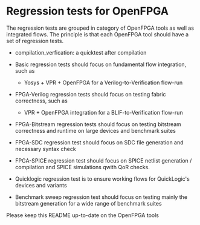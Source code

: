# Regression tests for OpenFPGA
The regression tests are grouped in category of OpenFPGA tools as well as integrated flows.
The principle is that each OpenFPGA tool should have a set of regression tests.

- compilation\_verfication: a quicktest after compilation

- Basic regression tests should focus on fundamental flow integration, such as

  - Yosys + VPR + OpenFPGA for a Verilog-to-Verification flow-run

- FPGA-Verilog regression tests should focus on testing fabric correctness, such as 

  - VPR + OpenFPGA integration for a BLIF-to-Verification flow-run


- FPGA-Bitstream regression tests should focus on testing bitstream correctness and runtime on large devices and benchmark suites

- FPGA-SDC regression test should focus on SDC file generation and necessary syntax check

- FPGA-SPICE regression test should focus on SPICE netlist generation / compilation and SPICE simulations qwith QoR checks.

- Quicklogic regression test is to ensure working flows for QuickLogic's devices and variants

- Benchmark sweep regression test should focus on testing mainly the bitstream generation for a wide range of benchmark suites

Please keep this README up-to-date on the OpenFPGA tools
